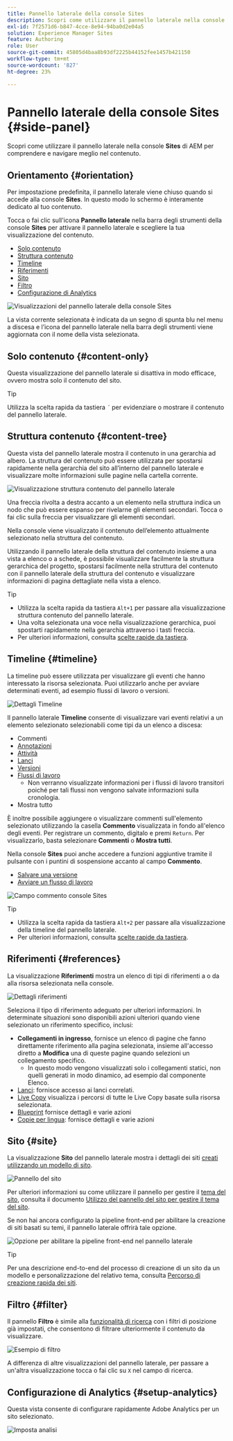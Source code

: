 ```yaml
---
title: Pannello laterale della console Sites
description: Scopri come utilizzare il pannello laterale nella console AEM Sites per comprendere e navigare meglio nel contenuto.
exl-id: 7f2571d6-b847-4cce-8e94-94ba0d2e04a5
solution: Experience Manager Sites
feature: Authoring
role: User
source-git-commit: 45805d4baa8b93df2225b44152fee1457b421150
workflow-type: tm+mt
source-wordcount: '827'
ht-degree: 23%

---
```


# Pannello laterale della console Sites {#side-panel}

Scopri come utilizzare il pannello laterale nella console **Sites** di AEM per comprendere e navigare meglio nel contenuto.

## Orientamento {#orientation}

Per impostazione predefinita, il pannello laterale viene chiuso quando si accede alla console **Sites**. In questo modo lo schermo è interamente dedicato al tuo contenuto.

Tocca o fai clic sull&#39;icona **Pannello laterale** nella barra degli strumenti della console **Sites** per attivare il pannello laterale e scegliere la tua visualizzazione del contenuto.

* [Solo contenuto](#content-only)
* [Struttura contenuto](#content-tree)
* [Timeline](#timeline)
* [Riferimenti](#references)
* [Sito](#site)
* [Filtro](#filter)
* [Configurazione di Analytics](#setup-analytics)

![Visualizzazioni del pannello laterale della console Sites](assets/sites-console-side-panel-views.png)

La vista corrente selezionata è indicata da un segno di spunta blu nel menu a discesa e l’icona del pannello laterale nella barra degli strumenti viene aggiornata con il nome della vista selezionata.

## Solo contenuto {#content-only}

Questa visualizzazione del pannello laterale si disattiva in modo efficace, ovvero mostra solo il contenuto del sito.

>[!TIP]
>
>Utilizza la scelta rapida da tastiera `´` per evidenziare o mostrare il contenuto del pannello laterale.

## Struttura contenuto {#content-tree}

Questa vista del pannello laterale mostra il contenuto in una gerarchia ad albero. La struttura del contenuto può essere utilizzata per spostarsi rapidamente nella gerarchia del sito all’interno del pannello laterale e visualizzare molte informazioni sulle pagine nella cartella corrente.

![Visualizzazione struttura contenuto del pannello laterale](assets/console-side-panel-content-tree.png)

Una freccia rivolta a destra accanto a un elemento nella struttura indica un nodo che può essere espanso per rivelarne gli elementi secondari. Tocca o fai clic sulla freccia per visualizzare gli elementi secondari.

Nella console viene visualizzato il contenuto dell’elemento attualmente selezionato nella struttura del contenuto.

Utilizzando il pannello laterale della struttura del contenuto insieme a una vista a elenco o a schede, è possibile visualizzare facilmente la struttura gerarchica del progetto, spostarsi facilmente nella struttura del contenuto con il pannello laterale della struttura del contenuto e visualizzare informazioni di pagina dettagliate nella vista a elenco.

>[!TIP]
>
>* Utilizza la scelta rapida da tastiera `Alt+1` per passare alla visualizzazione struttura contenuto del pannello laterale.
>* Una volta selezionata una voce nella visualizzazione gerarchica, puoi spostarti rapidamente nella gerarchia attraverso i tasti freccia.
>* Per ulteriori informazioni, consulta [scelte rapide da tastiera](/help/sites-cloud/authoring/sites-console/keyboard-shortcuts.md).

## Timeline {#timeline}

La timeline può essere utilizzata per visualizzare gli eventi che hanno interessato la risorsa selezionata. Puoi utilizzarlo anche per avviare determinati eventi, ad esempio flussi di lavoro o versioni.

![Dettagli Timeline](/help/sites-cloud/authoring/assets/timeline-detail.png)

Il pannello laterale **Timeline** consente di visualizzare vari eventi relativi a un elemento selezionato selezionabili come tipi da un elenco a discesa:

* Commenti
* [Annotazioni](/help/sites-cloud/authoring/page-editor/annotations.md)
* [Attività](/help/sites-cloud/authoring/personalization/activities.md)
* [Lanci](/help/sites-cloud/authoring/launches/overview.md)
* [Versioni](/help/sites-cloud/authoring/sites-console/page-versions.md)
* [Flussi di lavoro](/help/sites-cloud/authoring/workflows/overview.md)
   * Non verranno visualizzate informazioni per i flussi di lavoro transitori poiché per tali flussi non vengono salvate informazioni sulla cronologia.<!--With the exception of [transient workflows](/help/sites-developing/workflows.md#transient-workflows) as no history information is saved for these-->
* Mostra tutto

È inoltre possibile aggiungere o visualizzare commenti sull&#39;elemento selezionato utilizzando la casella **Commento** visualizzata in fondo all&#39;elenco degli eventi. Per registrare un commento, digitalo e premi `Return`. Per visualizzarlo, basta selezionare **Commenti** o **Mostra tutti**.

Nella console **Sites** puoi anche accedere a funzioni aggiuntive tramite il pulsante con i puntini di sospensione accanto al campo **Commento**.

* [Salvare una versione](/help/sites-cloud/authoring/sites-console/page-versions.md)
* [Avviare un flusso di lavoro](/help/sites-cloud/authoring/workflows/applying.md)

![Campo commento console Sites](assets/sites-console-comment-ellipsis.png)

>[!TIP]
>
>* Utilizza la scelta rapida da tastiera `Alt+2` per passare alla visualizzazione della timeline del pannello laterale.
>* Per ulteriori informazioni, consulta [scelte rapide da tastiera](/help/sites-cloud/authoring/sites-console/keyboard-shortcuts.md).

## Riferimenti {#references}

La visualizzazione **Riferimenti** mostra un elenco di tipi di riferimenti a o da alla risorsa selezionata nella console.

![Dettagli riferimenti](assets/console-side-panel-references-detail.png)

Seleziona il tipo di riferimento adeguato per ulteriori informazioni. In determinate situazioni sono disponibili azioni ulteriori quando viene selezionato un riferimento specifico, inclusi:

* **Collegamenti in ingresso**, fornisce un elenco di pagine che fanno direttamente riferimento alla pagina selezionata, insieme all&#39;accesso diretto a **Modifica** una di queste pagine quando selezioni un collegamento specifico.
   * In questo modo vengono visualizzati solo i collegamenti statici, non quelli generati in modo dinamico, ad esempio dal componente Elenco.
* [Lanci](/help/sites-cloud/authoring/launches/overview.md): fornisce accesso ai lanci correlati.
* [Live Copy](/help/sites-cloud/administering/msm/overview.md) visualizza i percorsi di tutte le Live Copy basate sulla risorsa selezionata.
* [Blueprint](/help/sites-cloud/administering/msm/best-practices.md) fornisce dettagli e varie azioni
* [Copie per lingua](/help/sites-cloud/administering/translation/managing-projects.md#creating-translation-projects-using-the-references-panel): fornisce dettagli e varie azioni

## Sito {#site}

La visualizzazione **Sito** del pannello laterale mostra i dettagli dei siti [creati utilizzando un modello di sito](/help/sites-cloud/administering/site-creation/create-site.md).

![Pannello del sito](assets/console-side-panel-site-paenl.png)

Per ulteriori informazioni su come utilizzare il pannello per gestire il [tema del sito](/help/sites-cloud/administering/site-creation/site-rail.md), consulta il documento [Utilizzo del pannello del sito per gestire il tema del sito](/help/sites-cloud/administering/site-creation/site-themes.md).

Se non hai ancora configurato la pipeline front-end per abilitare la creazione di siti basati su temi, il pannello laterale offrirà tale opzione.

![Opzione per abilitare la pipeline front-end nel pannello laterale](assets/sites-console-side-panel-site.png)

>[!TIP]
>
>Per una descrizione end-to-end del processo di creazione di un sito da un modello e personalizzazione del relativo tema, consulta [Percorso di creazione rapida dei siti](/help/journey-sites/quick-site/overview.md).

## Filtro {#filter}

Il pannello **Filtro** è simile alla [funzionalità di ricerca](/help/sites-cloud/authoring/search.md) con i filtri di posizione già impostati, che consentono di filtrare ulteriormente il contenuto da visualizzare.

![Esempio di filtro](assets/console-side-panel-filter.png)

A differenza di altre visualizzazioni del pannello laterale, per passare a un&#39;altra visualizzazione tocca o fai clic su `X` nel campo di ricerca.

## Configurazione di Analytics {#setup-analytics}

Questa vista consente di configurare rapidamente Adobe Analytics per un sito selezionato.

![Imposta analisi](assets/sites-console-side-panel-setup-analytics.png)
